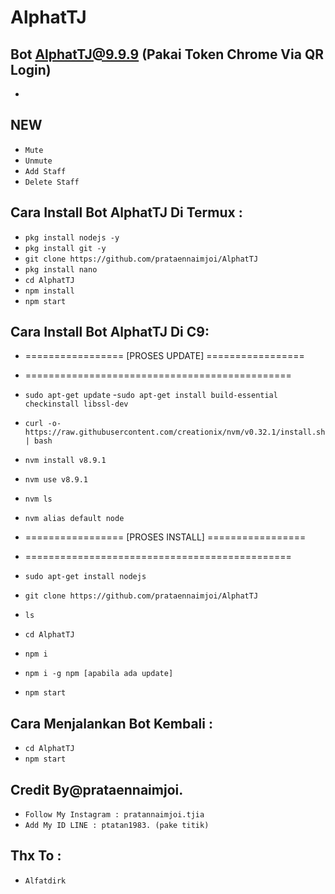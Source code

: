# AlphatTJ
Bot AlphatTJ@9.9.9 (Pakai Token Chrome Via QR Login)
------
-

NEW
------
- `Mute`
- `Unmute`
- `Add Staff`
- `Delete Staff`

Cara Install Bot AlphatTJ Di Termux :
------
- `pkg install nodejs -y`
- `pkg install git -y`
- `git clone https://github.com/prataennaimjoi/AlphatTJ`
- `pkg install nano`
- `cd AlphatTJ`
- `npm install`
- `npm start`

Cara Install Bot AlphatTJ Di C9:
------
- =================  [PROSES UPDATE]  =================
- ==============================================

- `sudo apt-get update`
-`sudo apt-get install build-essential checkinstall libssl-dev`
- `curl -o- https://raw.githubusercontent.com/creationix/nvm/v0.32.1/install.sh | bash`
- `nvm install v8.9.1`
- `nvm use v8.9.1`
- `nvm ls`
- `nvm alias default node`
- =================  [PROSES INSTALL]  =================
- ==============================================
- `sudo apt-get install nodejs`
- `git clone https://github.com/prataennaimjoi/AlphatTJ`
- `ls`
- `cd AlphatTJ`
- `npm i`
- `npm i -g npm [apabila ada update]`
- `npm start`

Cara Menjalankan Bot Kembali :
------
- `cd AlphatTJ`
- `npm start`

Credit By@prataennaimjoi.
------
- `Follow My Instagram : pratannaimjoi.tjia`
- `Add My ID LINE : ptatan1983. (pake titik)`

Thx To :
------
- `Alfatdirk`




